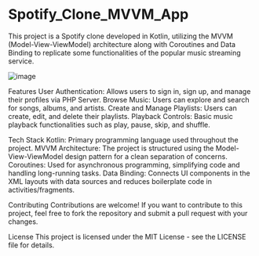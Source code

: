 # Spotify_Clone_MVVM_App

This project is a Spotify clone developed in Kotlin, utilizing the MVVM (Model-View-ViewModel) architecture along with Coroutines and Data Binding to replicate some functionalities of the popular music streaming service.

![image](https://github.com/HritikBhat/Spotify_Clone_MVVM_App/assets/43090040/a4f645ca-a1ec-4f49-b47f-9bca05aa5ba1)




Features
User Authentication: Allows users to sign in, sign up, and manage their profiles via PHP Server.
Browse Music: Users can explore and search for songs, albums, and artists.
Create and Manage Playlists: Users can create, edit, and delete their playlists.
Playback Controls: Basic music playback functionalities such as play, pause, skip, and shuffle.

Tech Stack
Kotlin: Primary programming language used throughout the project.
MVVM Architecture: The project is structured using the Model-View-ViewModel design pattern for a clean separation of concerns.
Coroutines: Used for asynchronous programming, simplifying code and handling long-running tasks.
Data Binding: Connects UI components in the XML layouts with data sources and reduces boilerplate code in activities/fragments.

Contributing
Contributions are welcome! If you want to contribute to this project, feel free to fork the repository and submit a pull request with your changes.

License
This project is licensed under the MIT License - see the LICENSE file for details.
